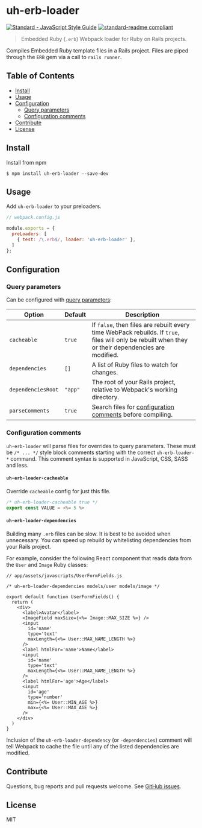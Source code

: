 # uh-erb-loader

[![Standard - JavaScript Style Guide](https://img.shields.io/badge/code%20style-standard-brightgreen.svg?style=flat-square)](http://standardjs.com/)
[![standard-readme compliant](https://img.shields.io/badge/standard--readme-OK-green.svg?style=flat-square)](https://github.com/RichardLitt/standard-readme)

> Embedded Ruby (`.erb`) Webpack loader for Ruby on Rails projects.

Compiles Embedded Ruby template files in a Rails project. Files are piped through the `ERB` gem via a call to `rails runner`.

## Table of Contents
- [Install](#install)
- [Usage](#usage)
- [Configuration](#configuration)
  - [Query parameters](#query-parameters)
  - [Configuration comments](#configuration-comments)
- [Contribute](#contribute)
- [License](#license)

## Install

Install from npm

```console
$ npm install uh-erb-loader --save-dev
```

## Usage

Add `uh-erb-loader` to your preloaders.

```js
// webpack.config.js

module.exports = {
  preLoaders: [
    { test: /\.erb$/, loader: 'uh-erb-loader' },
  ]
};
```

## Configuration

### Query parameters

Can be configured with [query parameters](https://webpack.github.io/docs/using-loaders.html#query-parameters):

| Option | Default | Description |
| ------ | ------- | ----------- |
| `cacheable` | `true` | If `false`, then files are rebuilt every time WebPack rebuilds. If `true`, files will only be rebuilt when they or their dependencies are modified. |
| `dependencies` | `[]` | A list of Ruby files to watch for changes. |
| `dependenciesRoot` | `"app"` | The root of your Rails project, relative to Webpack's working directory. |
| `parseComments` | `true` | Search files for [configuration comments](#configuration-comments) before compiling. |

### Configuration comments

`uh-erb-loader` will parse files for overrides to query parameters. These must be `/* ... */` style block comments starting with the correct `uh-erb-loader-*` command. This comment syntax is supported in JavaScript, CSS, SASS and less.

#### `uh-erb-loader-cacheable`

Override `cacheable` config for just this file.

```js
/* uh-erb-loader-cacheable true */
export const VALUE = <%= 5 %>
```

#### `uh-erb-loader-dependencies`

Building many `.erb` files can be slow. It is best to be avoided when unnecessary. You can speed up rebuild by whitelisting dependencies from your Rails project.

For example, consider the following React component that reads data from the `User` and `Image` Ruby classes:

```erb
// app/assets/javascripts/UserFormFields.js

/* uh-erb-loader-dependencies models/user models/image */

export default function UserFormFields() {
  return (
    <div>
      <label>Avatar</label>
      <ImageField maxSize={<%= Image::MAX_SIZE %>} />
      <input
        id='name'
        type='text'
        maxLength={<%= User::MAX_NAME_LENGTH %>}
      />
      <label htmlFor='name'>Name</label>
      <input
        id='name'
        type='text'
        maxLength={<%= User::MAX_NAME_LENGTH %>}
      />
      <label htmlFor='age'>Age</label>
      <input
        id='age'
        type='number'
        min={<%= User::MIN_AGE %>}
        max={<%= User::MAX_AGE %>}
      />
    </div>
  )
}
```

Inclusion of the `uh-erb-loader-dependency` (or `-dependencies`) comment will tell Webpack to cache the file until any of the listed dependencies are modified.

## Contribute

Questions, bug reports and pull requests welcome. See [GitHub issues](https://github.com/usabilityhub/uh-erb-loader/issues).

## License

MIT
